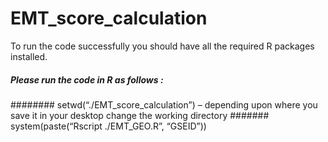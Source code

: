 # EMT_score_calculation

To run the code successfully you should have all the required R packages installed. 



##### Please run the code in R as follows :
 ######## setwd(“./EMT_score_calculation”) – depending upon where you save it in your desktop change the working directory
 ####### system(paste(“Rscript  ./EMT_GEO.R”, “GSEID”)) 
